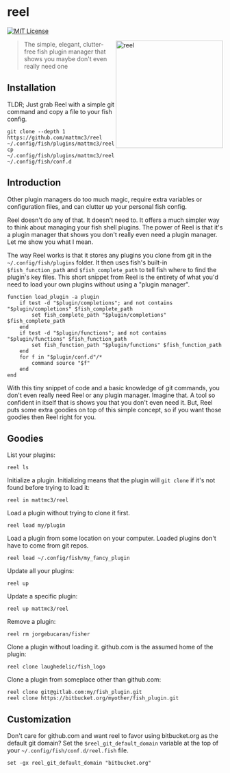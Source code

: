 # reel

[![MIT License](https://img.shields.io/badge/license-MIT-007EC7.svg?style=flat-square)](/LICENSE)

<img align="right"
     width="250"
     alt="reel"
     src="https://raw.githubusercontent.com/mattmc3/reel/resources/img/pexels-brent-keane-1687242.jpg">

> The simple, elegant, clutter-free fish plugin manager that shows you maybe don't even really need one

## Installation

TLDR; Just grab Reel with a simple git command and copy a file to your fish config.

```shell
git clone --depth 1 https://github.com/mattmc3/reel ~/.config/fish/plugins/mattmc3/reel
cp ~/.config/fish/plugins/mattmc3/reel/templates/reel.fish ~/.config/fish/conf.d
```

## Introduction

Other plugin managers do too much magic, require extra variables or configuration files, and can clutter up your personal fish config.

Reel doesn't do any of that.
It doesn't need to.
It offers a much simpler way to think about managing your fish shell plugins.
The power of Reel is that it's a plugin manager that shows you don't really even need a plugin manager.
Let me show you what I mean.

The way Reel works is that it stores any plugins you clone from git in the `~/.config/fish/plugins` folder.
It then uses fish's built-in `$fish_function_path` and `$fish_complete_path` to tell fish where to find the plugin's key files.
This short snippet from Reel is the entirety of what you'd need to load your own plugins without using a "plugin manager".

```fish
function load_plugin -a plugin
    if test -d "$plugin/completions"; and not contains "$plugin/completions" $fish_complete_path
        set fish_complete_path "$plugin/completions" $fish_complete_path
    end
    if test -d "$plugin/functions"; and not contains "$plugin/functions" $fish_function_path
        set fish_function_path "$plugin/functions" $fish_function_path
    end
    for f in "$plugin/conf.d"/*
        command source "$f"
    end
end
```

With this tiny snippet of code and a basic knowledge of git commands, you don't even really need Reel or any plugin manager.
Imagine that.
A tool so confident in itself that is shows you that you don't even need it.
But, Reel puts some extra goodies on top of this simple concept, so if you want those goodies then Reel right for you.

## Goodies

List your plugins:

```fish
reel ls
```

Initialize a plugin. Initializing means that the plugin will `git clone` if it's not found before trying to load it:

```fish
reel in mattmc3/reel
```

Load a plugin without trying to clone it first.

```fish
reel load my/plugin
```

Load a plugin from some location on your computer.
Loaded plugins don't have to come from git repos.

```fish
reel load ~/.config/fish/my_fancy_plugin
```

Update all your plugins:

```fish
reel up
```

Update a specific plugin:

```fish
reel up mattmc3/reel
```

Remove a plugin:

```fish
reel rm jorgebucaran/fisher
```

Clone a plugin without loading it. github.com is the assumed home of the plugin:

```fish
reel clone laughedelic/fish_logo
```

Clone a plugin from someplace other than github.com:

```fish
reel clone git@gitlab.com:my/fish_plugin.git
reel clone https://bitbucket.org/myother/fish_plugin.git
```

## Customization

Don't care for github.com and want reel to favor using bitbucket.org as the default git domain? Set the `$reel_git_default_domain` variable at the top of your `~/.config/fish/conf.d/reel.fish` file.

```fish
set -gx reel_git_default_domain "bitbucket.org"
```
